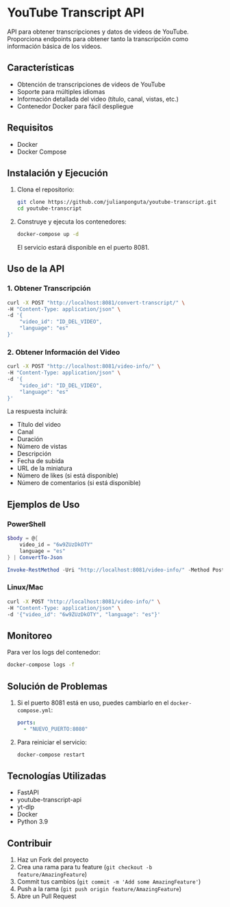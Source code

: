 # YouTube Transcript API

API para obtener transcripciones y datos de videos de YouTube. Proporciona endpoints para obtener tanto la transcripción como información básica de los videos.

## Características

- Obtención de transcripciones de videos de YouTube
- Soporte para múltiples idiomas
- Información detallada del video (título, canal, vistas, etc.)
- Contenedor Docker para fácil despliegue

## Requisitos

- Docker
- Docker Compose

## Instalación y Ejecución

1. Clona el repositorio:
   ```bash
   git clone https://github.com/julianponguta/youtube-transcript.git
   cd youtube-transcript
   ```

2. Construye y ejecuta los contenedores:
   ```bash
   docker-compose up -d
   ```

   El servicio estará disponible en el puerto 8081.

## Uso de la API

### 1. Obtener Transcripción

```bash
curl -X POST "http://localhost:8081/convert-transcript/" \
-H "Content-Type: application/json" \
-d '{
    "video_id": "ID_DEL_VIDEO",
    "language": "es"
}'
```

### 2. Obtener Información del Video

```bash
curl -X POST "http://localhost:8081/video-info/" \
-H "Content-Type: application/json" \
-d '{
    "video_id": "ID_DEL_VIDEO",
    "language": "es"
}'
```

La respuesta incluirá:
- Título del video
- Canal
- Duración
- Número de vistas
- Descripción
- Fecha de subida
- URL de la miniatura
- Número de likes (si está disponible)
- Número de comentarios (si está disponible)

## Ejemplos de Uso

### PowerShell
```powershell
$body = @{
    video_id = "6w9ZUzDkOTY"
    language = "es"
} | ConvertTo-Json

Invoke-RestMethod -Uri "http://localhost:8081/video-info/" -Method Post -Body $body -ContentType "application/json"
```

### Linux/Mac
```bash
curl -X POST "http://localhost:8081/video-info/" \
-H "Content-Type: application/json" \
-d '{"video_id": "6w9ZUzDkOTY", "language": "es"}'
```

## Monitoreo

Para ver los logs del contenedor:
```bash
docker-compose logs -f
```

## Solución de Problemas

1. Si el puerto 8081 está en uso, puedes cambiarlo en el `docker-compose.yml`:
   ```yaml
   ports:
     - "NUEVO_PUERTO:8080"
   ```

2. Para reiniciar el servicio:
   ```bash
   docker-compose restart
   ```

## Tecnologías Utilizadas

- FastAPI
- youtube-transcript-api
- yt-dlp
- Docker
- Python 3.9

## Contribuir

1. Haz un Fork del proyecto
2. Crea una rama para tu feature (`git checkout -b feature/AmazingFeature`)
3. Commit tus cambios (`git commit -m 'Add some AmazingFeature'`)
4. Push a la rama (`git push origin feature/AmazingFeature`)
5. Abre un Pull Request
